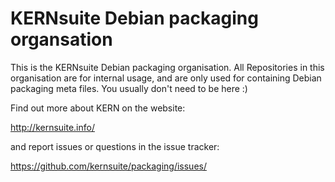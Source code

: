 # KERNsuite Debian packaging organsation

This is the KERNsuite Debian packaging organisation. All Repositories in this
organisation are for internal usage, and are only used for containing
Debian packaging meta files. You usually don't need to be here :)

Find out more about KERN on the website:

http://kernsuite.info/

and report issues or questions in the issue tracker:

https://github.com/kernsuite/packaging/issues/
